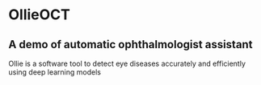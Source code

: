 # OllieOCT
## A demo of automatic ophthalmologist assistant 

Ollie is a software tool to detect eye diseases accurately and efficiently using deep learning models

